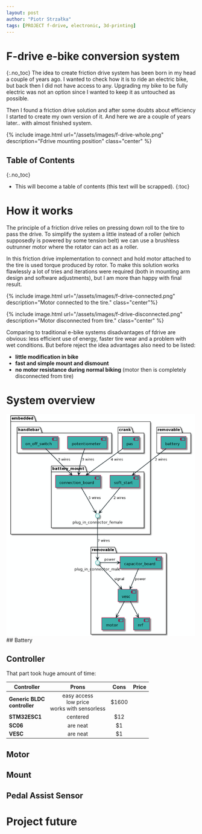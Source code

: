 ```yaml
---
layout: post
author: "Piotr Strzałka"
tags: [PROJECT f-drive, electronic, 3d-printing]
---
```

# F-drive e-bike conversion system
{:.no_toc}
The idea to create friction drive system has been born in my head a couple of years ago. I wanted to check how it is to ride an electric bike, but back then I did not have access to any. Upgrading my bike to be fully electric was not an option since I wanted to keep it as untouched as possible.

Then I found a friction drive solution and after some doubts about efficiency I started to create my own version of it. And here we are a couple of years later.. with almost finished system.


{% include image.html url="/assets/images/f-drive-whole.png" description="Fdrive mounting position" class="center" %}
<!-- <span class="pict ure-missing"> SOME PICTURE MISSING </span> -->

## Table of Contents
{:.no_toc}
* This will become a table of contents (this text will be scrapped).
{:toc}

# How it works
The principle of a friction drive relies on pressing down roll to the tire to pass the drive. To simplify the system a little instead of a roller (which supposedly is powered by some tension belt) we can use a brushless outrunner motor where the rotator can act as a roller.


In this friction drive implementation to connect and hold motor attached to the tire is used torque produced by rotor. To make this solution works flawlessly a lot of tries and iterations were required (both in mounting arm design and software adjustments), but I am more than happy with final result.

{% include image.html url="/assets/images/f-drive-connected.png" description="Motor connected to the tire." class="center"%}

{% include image.html url="/assets/images/f-drive-disconnected.png" description="Motor disconnected from tire." class="center" %}

Comparing to traditional e-bike systems disadvantages of fdrive are obvious: less efficient use of energy, faster tire wear and a problem with wet conditions. But before reject the idea advantages also need to be listed: 
- **little modification in bike**
- **fast and simple mount and dismount**
- **no motor resistance during normal biking** (motor then is completely disconnected from tire)

<!-- <img src="/assets/images/f-drive-whole.png" alt="f-drive-whole" class="center"/> -->

<!-- <img src="/assets/images/f-drive-connected.png" alt="f-drive-connected" class="center"/> -->

<!-- <img src="/assets/images/f-drive-disconnected.png" alt="f-drive-disconnected" class="center"/> -->





# System overview

<img src="/assets/uml/fdrive-system-view.png" alt="pas-signal-graph" style="width: 500px" class="center"/>
## Battery

## Controller
That part took huge amount of time:


| Controller                        | Prons         | Cons  | Price |
| -------------                     |:-------------:| :-----:| ------:|
| **Generic BLDC<br>controller**    | easy access<br> low price<br> works with sensorless | $1600 |       |
| **STM32ESC1**                     | centered      |   $12 |       |
| **SC06**                          | are neat      |    $1 |       |
| **VESC**                          | are neat      |    $1 |       |

## Motor

## Mount

## Pedal Assist Sensor


# Project future

